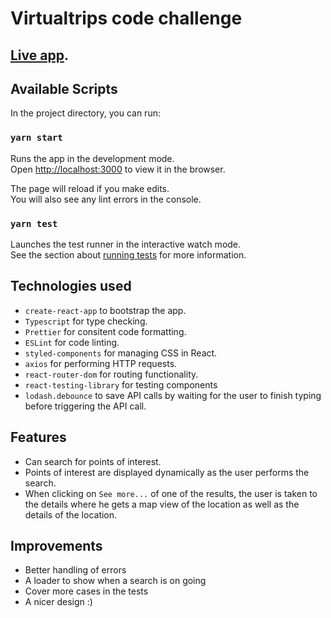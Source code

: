 # Virtualtrips code challenge

## [Live app](https://poi-search.netlify.app/).

## Available Scripts

In the project directory, you can run:

### `yarn start`

Runs the app in the development mode.\
Open [http://localhost:3000](http://localhost:3000) to view it in the browser.

The page will reload if you make edits.\
You will also see any lint errors in the console.

### `yarn test`

Launches the test runner in the interactive watch mode.\
See the section about [running tests](https://facebook.github.io/create-react-app/docs/running-tests) for more information.

## Technologies used

- `create-react-app` to bootstrap the app.
- `Typescript` for type checking.
- `Prettier` for consitent code formatting.
- `ESLint` for code linting.
- `styled-components` for managing CSS in React.
- `axios` for performing HTTP requests.
- `react-router-dom` for routing functionality.
- `react-testing-library` for testing components
- `lodash.debounce` to save API calls by waiting for the user to finish typing before triggering the API call.

## Features

- Can search for points of interest.
- Points of interest are displayed dynamically as the user performs the search.
- When clicking on `See more...` of one of the results, the user is taken to the details where he gets a map view of the location as well as the details of the location.

## Improvements

- Better handling of errors
- A loader to show when a search is on going
- Cover more cases in the tests
- A nicer design :)
